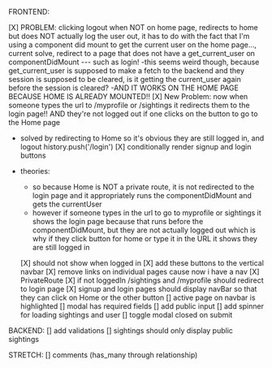 FRONTEND:

[X] PROBLEM: clicking logout when NOT on home page, redirects to home but does NOT actually log the user out, it has to do with the fact that I'm using a component did mount to get the current user on the home page..., current solve, redirect to a page that does not have a get_current_user on componentDidMount --- such as login!
  -this seems weird though, because get_current_user is supposed to make a fetch to the backend and they session is supposed to be cleared, is it getting the current_user again before the session is cleared?
  -AND IT WORKS ON THE HOME PAGE BECAUSE HOME IS ALREADY MOUNTED!!
[X] New Problem: now when someone types the url to /myprofile or /sightings it redirects them to the login page!! AND they're not logged out if one clicks on the button to go to the Home page
  - solved by redirecting to Home so it's obvious they are still logged in, and logout history.push('/login')
[X] conditionally render signup and login buttons 

- theories: 
  - so because Home is NOT a private route, it is not redirected to the login page and it appropriately runs the componentDidMount and gets the currentUser
  - however if someone types in the url to go to myprofile or sightings it shows the login page because that runs before the componentDidMount, but they are not actually logged out which is why if they click button for home or type it in the URL it shows they are still logged in

  [X] should not show when logged in
  [X] add these buttons to the vertical navbar
[X] remove links on individual pages cause now i have a nav
[X] PrivateRoute
  [X] if not loggedIn /sightings and /myprofile should redirect to login page
[X] signup and login pages should display navBar so that they can click on Home or the other button
[] active page on navbar is highlighted
[] modal has required fields
  [] add public input
[] add spinner for loading sightings and user
[] toggle modal closed on submit

  
BACKEND:
[] add validations
[] sightings should only display public sightings

STRETCH:
[] comments (has_many through relationship)